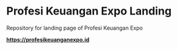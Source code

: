 # Profesi Keuangan Expo Landing

Repository for landing page of Profesi Keuangan Expo

**https://profesikeuanganexpo.id**
